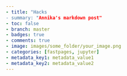 ```yaml
---
- title: "Hacks
- summary: "Annika's markdown post"
- toc: false
- branch: master
- badges: true
- comments: true
- image: images/some_folder/your_image.png
- categories: [fastpages, jupyter]
- metadata_key1: metadata_value1
- metadata_key2: metadata_value2
---
```

